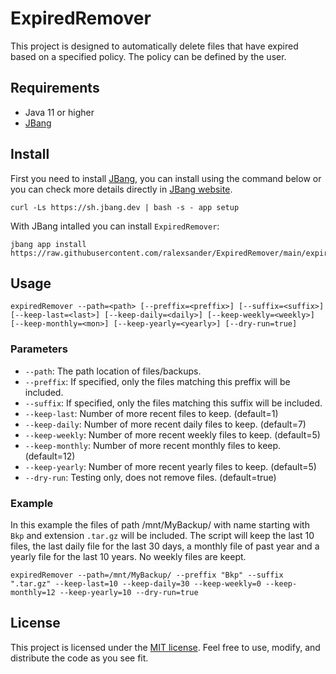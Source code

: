 # ExpiredRemover

This project is designed to automatically delete files that have expired based on a specified policy. The policy can be defined by the user.

## Requirements
- Java 11 or higher
- [JBang](https://www.jbang.dev)

## Install
First you need to install [JBang](https://github.com/jbangdev/jbang), you can install using the command below or you can check more details directly in [JBang website](https://www.jbang.dev/download/).
```shell
curl -Ls https://sh.jbang.dev | bash -s - app setup
```
With JBang intalled you can install `ExpiredRemover`:
```shell
jbang app install https://raw.githubusercontent.com/ralexsander/ExpiredRemover/main/expiredRemover.java
```

## Usage
```shell
expiredRemover --path=<path> [--preffix=<preffix>] [--suffix=<suffix>] [--keep-last=<last>] [--keep-daily=<daily>] [--keep-weekly=<weekly>] [--keep-monthly=<mon>] [--keep-yearly=<yearly>] [--dry-run=true]
```

### Parameters
- `--path`: The path location of files/backups.
- `--preffix`: If specified, only the files matching this preffix will be included.
- `--suffix`: If specified, only the files matching this suffix will be included.
- `--keep-last`: Number of more recent files to keep. (default=1)
- `--keep-daily`: Number of more recent daily files to keep. (default=7)
- `--keep-weekly`: Number of more recent weekly files to keep. (default=5)
- `--keep-monthly`: Number of more recent monthly files to keep. (default=12)
- `--keep-yearly`: Number of more recent yearly files to keep. (default=5)
- `--dry-run`: Testing only, does not remove files. (default=true)

### Example
In this example the files of path /mnt/MyBackup/ with name starting with `Bkp` and extension `.tar.gz` will be included. The script will keep the last 10 files, the last daily file for the last 30 days, a monthly file of past year and a yearly file for the last 10 years. No weekly files are keept.
```shell
expiredRemover --path=/mnt/MyBackup/ --preffix "Bkp" --suffix ".tar.gz" --keep-last=10 --keep-daily=30 --keep-weekly=0 --keep-monthly=12 --keep-yearly=10 --dry-run=true
```

## License
This project is licensed under the [MIT license](https://opensource.org/licenses/MIT). Feel free to use, modify, and distribute the code as you see fit.
